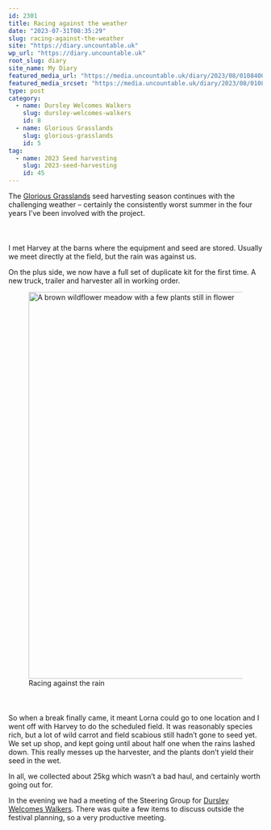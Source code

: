 ```yaml
---
id: 2301
title: Racing against the weather
date: "2023-07-31T08:35:29"
slug: racing-against-the-weather
site: "https://diary.uncountable.uk"
wp_url: "https://diary.uncountable.uk"
root_slug: diary
site_name: My Diary
featured_media_url: "https://media.uncountable.uk/diary/2023/08/01084004/IMG20230731120645.webp"
featured_media_srcset: "https://media.uncountable.uk/diary/2023/08/01084004/IMG20230731120645-300x99.webp 300w, https://media.uncountable.uk/diary/2023/08/01084004/IMG20230731120645-1024x337.webp 1024w, https://media.uncountable.uk/diary/2023/08/01084004/IMG20230731120645-150x150.webp 150w, https://media.uncountable.uk/diary/2023/08/01084004/IMG20230731120645-640x211.webp 640w, https://media.uncountable.uk/diary/2023/08/01084004/IMG20230731120645.webp 2000w"
type: post
category:
  - name: Dursley Welcomes Walkers
    slug: dursley-welcomes-walkers
    id: 8
  - name: Glorious Grasslands
    slug: glorious-grasslands
    id: 5
tag:
  - name: 2023 Seed harvesting
    slug: 2023-seed-harvesting
    id: 45
---
```



<p>The <a href="https://www.cotswoldsaonb.org.uk/looking-after/our-grasslands-projects/glorious-cotswolds-grasslands/">Glorious Grasslands</a> seed harvesting season continues with the challenging weather &#8211; certainly the consistently worst summer in the four years I&#8217;ve been involved with the project.</p>


<style>.kb-row-layout-id2301_7e7a39-a9 > .kt-row-column-wrap{align-content:start;}:where(.kb-row-layout-id2301_7e7a39-a9 > .kt-row-column-wrap) > .wp-block-kadence-column{justify-content:start;}.kb-row-layout-id2301_7e7a39-a9 > .kt-row-column-wrap{column-gap:var(--global-kb-gap-md, 2rem);row-gap:var(--global-kb-gap-md, 2rem);padding-top:var(--global-kb-spacing-sm, 1.5rem);padding-bottom:var(--global-kb-spacing-sm, 1.5rem);grid-template-columns:repeat(2, minmax(0, 1fr));}.kb-row-layout-id2301_7e7a39-a9 > .kt-row-layout-overlay{opacity:0.30;}@media all and (max-width: 1024px){.kb-row-layout-id2301_7e7a39-a9 > .kt-row-column-wrap{grid-template-columns:repeat(2, minmax(0, 1fr));}}@media all and (max-width: 767px){.kb-row-layout-id2301_7e7a39-a9 > .kt-row-column-wrap{grid-template-columns:minmax(0, 1fr);}.kb-row-layout-id2301_7e7a39-a9 > .kt-row-column-wrap > .wp-block-kadence-column:nth-of-type(1){order:2;}.kb-row-layout-id2301_7e7a39-a9 > .kt-row-column-wrap > .wp-block-kadence-column:nth-of-type(2){order:1;}.kb-row-layout-id2301_7e7a39-a9 > .kt-row-column-wrap > .wp-block-kadence-column:nth-of-type(3){order:12;}.kb-row-layout-id2301_7e7a39-a9 > .kt-row-column-wrap > .wp-block-kadence-column:nth-of-type(4){order:11;}.kb-row-layout-id2301_7e7a39-a9 > .kt-row-column-wrap > .wp-block-kadence-column:nth-of-type(5){order:22;}.kb-row-layout-id2301_7e7a39-a9 > .kt-row-column-wrap > .wp-block-kadence-column:nth-of-type(6){order:21;}.kb-row-layout-id2301_7e7a39-a9 > .kt-row-column-wrap > .wp-block-kadence-column:nth-of-type(7){order:32;}.kb-row-layout-id2301_7e7a39-a9 > .kt-row-column-wrap > .wp-block-kadence-column:nth-of-type(8){order:31;}}</style><div class="kb-row-layout-wrap kb-row-layout-id2301_7e7a39-a9 alignnone wp-block-kadence-rowlayout"><div class="kt-row-column-wrap kt-has-2-columns kt-row-layout-equal kt-tab-layout-inherit kt-mobile-layout-row kt-row-valign-top">
<style>.kadence-column2301_abed05-fd > .kt-inside-inner-col,.kadence-column2301_abed05-fd > .kt-inside-inner-col:before{border-top-left-radius:0px;border-top-right-radius:0px;border-bottom-right-radius:0px;border-bottom-left-radius:0px;}.kadence-column2301_abed05-fd > .kt-inside-inner-col{column-gap:var(--global-kb-gap-sm, 1rem);}.kadence-column2301_abed05-fd > .kt-inside-inner-col{flex-direction:column;}.kadence-column2301_abed05-fd > .kt-inside-inner-col > .aligncenter{width:100%;}.kadence-column2301_abed05-fd > .kt-inside-inner-col:before{opacity:0.3;}.kadence-column2301_abed05-fd{position:relative;}@media all and (max-width: 1024px){.kadence-column2301_abed05-fd > .kt-inside-inner-col{flex-direction:column;justify-content:center;}}@media all and (max-width: 767px){.kadence-column2301_abed05-fd > .kt-inside-inner-col{flex-direction:column;justify-content:center;}}</style>
<div class="wp-block-kadence-column kadence-column2301_abed05-fd"><div class="kt-inside-inner-col">
<p>I met Harvey at the barns where the equipment and seed are stored.  Usually we meet directly at the field, but the rain was against us.</p>



<p>On the plus side, we now have a full set of duplicate kit for the first time.  A new truck, trailer and harvester all in working order.  </p>
</div></div>


<style>.kadence-column2301_059267-f9 > .kt-inside-inner-col,.kadence-column2301_059267-f9 > .kt-inside-inner-col:before{border-top-left-radius:0px;border-top-right-radius:0px;border-bottom-right-radius:0px;border-bottom-left-radius:0px;}.kadence-column2301_059267-f9 > .kt-inside-inner-col{column-gap:var(--global-kb-gap-sm, 1rem);}.kadence-column2301_059267-f9 > .kt-inside-inner-col{flex-direction:column;}.kadence-column2301_059267-f9 > .kt-inside-inner-col > .aligncenter{width:100%;}.kadence-column2301_059267-f9 > .kt-inside-inner-col:before{opacity:0.3;}.kadence-column2301_059267-f9{position:relative;}@media all and (max-width: 1024px){.kadence-column2301_059267-f9 > .kt-inside-inner-col{flex-direction:column;justify-content:center;}}@media all and (max-width: 767px){.kadence-column2301_059267-f9 > .kt-inside-inner-col{flex-direction:column;justify-content:center;}}</style>
<div class="wp-block-kadence-column kadence-column2301_059267-f9"><div class="kt-inside-inner-col">
<figure class="wp-block-image size-large"><img loading="lazy" decoding="async" width="1024" height="768" src="https://media.uncountable.uk/diary/2023/08/01084003/IMG20230731110101-1024x768.webp" alt="A brown wildflower meadow with a few plants still in flower" class="wp-image-2302" srcset="https://media.uncountable.uk/diary/2023/08/01084003/IMG20230731110101-1024x768.webp 1024w, https://media.uncountable.uk/diary/2023/08/01084003/IMG20230731110101-300x225.webp 300w, https://media.uncountable.uk/diary/2023/08/01084003/IMG20230731110101-640x480.webp 640w, https://media.uncountable.uk/diary/2023/08/01084003/IMG20230731110101.webp 2000w" sizes="auto, (max-width: 1024px) 100vw, 1024px" /><figcaption class="wp-element-caption">Racing against the rain</figcaption></figure>
</div></div>

</div></div>


<p>So when a break finally came, it meant Lorna could go to one location and I went off with Harvey to do the scheduled field.  It was reasonably species rich, but a lot of wild carrot and field scabious still hadn&#8217;t gone to seed yet.  We set up shop, and kept going until about half one when the rains lashed down.  This really messes up the harvester, and the plants don&#8217;t yield their seed in the wet.</p>



<p>In all, we collected about 25kg which wasn&#8217;t a bad haul, and certainly worth going out for.</p>



<p>In the evening we had a meeting of the Steering Group for <a href="https://dursleywelcomeswalkers.org.uk/">Dursley Welcomes Walkers</a>.  There was quite a few items to discuss outside the festival planning, so a very productive meeting.</p>
